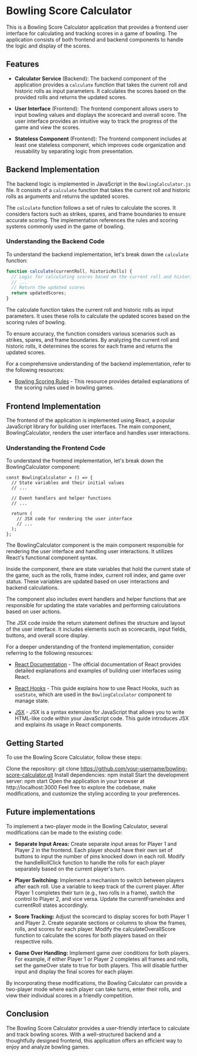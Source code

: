 # Bowling Score Calculator

This is a Bowling Score Calculator application that provides a frontend user interface for calculating and tracking scores in a game of bowling. The application consists of both frontend and backend components to handle the logic and display of the scores.

## Features

- **Calculator Service** (Backend): The backend component of the application provides a `calculate` function that takes the current roll and historic rolls as input parameters. It calculates the scores based on the provided rolls and returns the updated scores.

- **User Interface** (Frontend): The frontend component allows users to input bowling values and displays the scorecard and overall score. The user interface provides an intuitive way to track the progress of the game and view the scores.

- **Stateless Component** (Frontend): The frontend component includes at least one stateless component, which improves code organization and reusability by separating logic from presentation.

## Backend Implementation

The backend logic is implemented in JavaScript in the `BowlingCalculator.js` file. It consists of a `calculate` function that takes the current roll and historic rolls as arguments and returns the updated scores.

The `calculate` function follows a set of rules to calculate the scores. It considers factors such as strikes, spares, and frame boundaries to ensure accurate scoring. The implementation references the rules and scoring systems commonly used in the game of bowling.

### Understanding the Backend Code

To understand the backend implementation, let's break down the `calculate` function:

```javascript
function calculate(currentRoll, historicRolls) {
  // Logic for calculating scores based on the current roll and historic rolls
  // ...
  // Return the updated scores
  return updatedScores;
}
```
The calculate function takes the current roll and historic rolls as input parameters. It uses these rolls to calculate the updated scores based on the scoring rules of bowling.

To ensure accuracy, the function considers various scenarios such as strikes, spares, and frame boundaries. By analyzing the current roll and historic rolls, it determines the scores for each frame and returns the updated scores.

For a comprehensive understanding of the backend implementation, refer to the following resources:
- [Bowling Scoring Rules](https://www.google.com/search?q=bowling+scoring+rules) - This resource provides detailed explanations of the scoring rules used in bowling games.

## Frontend Implementation
The frontend of the application is implemented using React, a popular JavaScript library for building user interfaces. The main component, BowlingCalculator, renders the user interface and handles user interactions.

### Understanding the Frontend Code
To understand the frontend implementation, let's break down the BowlingCalculator component:
```
const BowlingCalculator = () => {
  // State variables and their initial values
  // ...

  // Event handlers and helper functions
  // ...

  return (
    // JSX code for rendering the user interface
    // ...
  );
};
```
The BowlingCalculator component is the main component responsible for rendering the user interface and handling user interactions. It utilizes React's functional component syntax.

Inside the component, there are state variables that hold the current state of the game, such as the rolls, frame index, current roll index, and game over status. These variables are updated based on user interactions and backend calculations.

The component also includes event handlers and helper functions that are responsible for updating the state variables and performing calculations based on user actions.

The JSX code inside the return statement defines the structure and layout of the user interface. It includes elements such as scorecards, input fields, buttons, and overall score display.

For a deeper understanding of the frontend implementation, consider referring to the following resources:

- [React Documentation](https://reactjs.org/docs) - The official documentation of React provides detailed explanations and examples of building user interfaces using React.

- [React Hooks](https://reactjs.org/docs/hooks-intro.html) - This guide explains how to use React Hooks, such as `useState`, which are used in the `BowlingCalculator` component to manage state.

- [JSX](https://reactjs.org/docs/introducing-jsx.html) - JSX is a syntax extension for JavaScript that allows you to write HTML-like code within your JavaScript code. This guide introduces JSX and explains its usage in React components.

## Getting Started
To use the Bowling Score Calculator, follow these steps:

Clone the repository: git clone https://github.com/your-username/bowling-score-calculator.git
Install dependencies: npm install
Start the development server: npm start
Open the application in your browser at http://localhost:3000
Feel free to explore the codebase, make modifications, and customize the styling according to your preferences.
## Future implementations
To implement a two-player mode in the Bowling Calculator, several modifications can be made to the existing code:

- **Separate Input Areas:** Create separate input areas for Player 1 and Player 2 in the frontend. Each player should have their own set of buttons to input the number of pins knocked down in each roll. Modify the handleRollClick function to handle the rolls for each player separately based on the current player's turn.

- **Player Switching:** Implement a mechanism to switch between players after each roll. Use a variable to keep track of the current player. After Player 1 completes their turn (e.g., two rolls in a frame), switch the control to Player 2, and vice versa. Update the currentFrameIndex and currentRoll states accordingly.

- **Score Tracking:** Adjust the scorecard to display scores for both Player 1 and Player 2. Create separate sections or columns to show the frames, rolls, and scores for each player. Modify the calculateOverallScore function to calculate the scores for both players based on their respective rolls.

- **Game Over Handling:** Implement game over conditions for both players. For example, if either Player 1 or Player 2 completes all frames and rolls, set the gameOver state to true for both players. This will disable further input and display the final scores for each player.

By incorporating these modifications, the Bowling Calculator can provide a two-player mode where each player can take turns, enter their rolls, and view their individual scores in a friendly competition.
## Conclusion
The Bowling Score Calculator provides a user-friendly interface to calculate and track bowling scores. With a well-structured backend and a thoughtfully designed frontend, this application offers an efficient way to enjoy and analyze bowling games.
